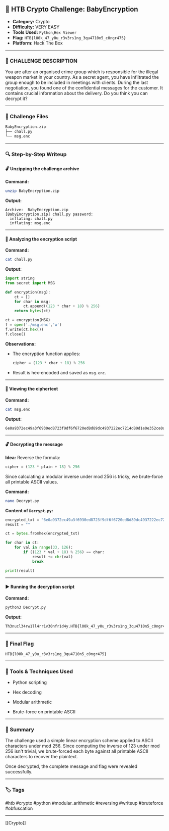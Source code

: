 ## 🧠 HTB Crypto Challenge: BabyEncryption

-  **Category:** Crypto
- **Difficulty:** VERY EASY  
- **Tools Used:** `Python`,`Hex Viewer`
-  **Flag:** `HTB{l00k_47_y0u_r3v3rs1ng_3qu4710n5_c0ngr475}`
- **Platform:** Hack The Box  


---

### 📝 CHALLENGE DESCRIPTION

You are after an organised crime group which is responsible for the illegal weapon market in your country. As a secret agent, you have infiltrated the group enough to be included in meetings with clients. During the last negotiation, you found one of the confidential messages for the customer. It contains crucial information about the delivery. Do you think you can decrypt it?

---

### 📁 Challenge Files

```bash
BabyEncryption.zip
├── chall.py
└── msg.enc
```

---

### 🔍 Step-by-Step Writeup

#### 🔓 Unzipping the challenge archive

**Command:**

```bash
unzip BabyEncryption.zip
```

**Output:**

```
Archive:  BabyEncryption.zip
[BabyEncryption.zip] chall.py password:
  inflating: chall.py
  inflating: msg.enc
```

---

#### 🧠 Analyzing the encryption script

**Command:**

```bash
cat chall.py
```

**Output:**

```python
import string
from secret import MSG

def encryption(msg):
    ct = []
    for char in msg:
        ct.append((123 * char + 18) % 256)
    return bytes(ct)

ct = encryption(MSG)
f = open('./msg.enc','w')
f.write(ct.hex())
f.close()
```

**Observations:**

- The encryption function applies:
    
    ```python
    cipher = (123 * char + 18) % 256
    ```
    
- Result is hex-encoded and saved as `msg.enc`.
    

---

#### 🧾 Viewing the ciphertext

**Command:**

```bash
cat msg.enc
```

**Output:**

```
6e0a9372ec49a3f6930ed8723f9df6f6720ed8d89dc4937222ec7214d89d1e0e352ce0aa6ec82bf622227bb70e7fb7352249b7d893c493d8539dec8fb7935d490e7f9d22ec89b7a322ec8fd80e7f8921
```

---

#### 🔓 Decrypting the message

**Idea:** Reverse the formula:

```python
cipher = (123 * plain + 18) % 256
```

Since calculating a modular inverse under mod 256 is tricky, we brute-force all printable ASCII values.

**Command:**

```bash
nano Decrypt.py
```

**Content of `Decrypt.py`:**

```python
encrypted_txt = "6e0a9372ec49a3f6930ed8723f9df6f6720ed8d89dc4937222ec7214d89d1e0e352ce0aa6ec82bf622227bb70e7fb7352249b7d893c493d8539dec8fb7935d490e7f9d22ec89b7a322ec8fd80e7f8921"
result = ""

ct = bytes.fromhex(encrypted_txt)

for char in ct:
    for val in range(33, 126):
        if ((123 * val + 18) % 256) == char:
            result += chr(val)
            break

print(result)
```

---

#### ▶️ Running the decryption script

**Command:**

```bash
python3 Decrypt.py
```

**Output:**

```
Th3nucl34rw1ll4rr1v30nfr1d4y.HTB{l00k_47_y0u_r3v3rs1ng_3qu4710n5_c0ngr475}
```

---

### 🏁 Final Flag

```
HTB{l00k_47_y0u_r3v3rs1ng_3qu4710n5_c0ngr475}
```

---

### 🧰 Tools & Techniques Used

- Python scripting
    
- Hex decoding
    
- Modular arithmetic
    
- Brute-force on printable ASCII
    

---

### 🧾 Summary

The challenge used a simple linear encryption scheme applied to ASCII characters under mod 256. Since computing the inverse of 123 under mod 256 isn't trivial, we brute-forced each byte against all printable ASCII characters to recover the plaintext.

Once decrypted, the complete message and flag were revealed successfully.

---

### 🏷️ Tags

#htb #crypto #python #modular_arithmetic #reversing #writeup #bruteforce #obfuscation

---
[[Crypto]]
